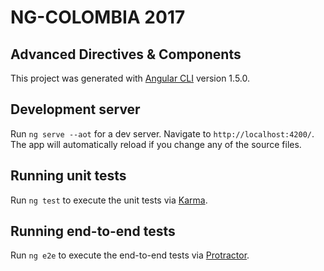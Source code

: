 # NG-COLOMBIA 2017
## Advanced Directives & Components

This project was generated with [Angular CLI](https://github.com/angular/angular-cli) version 1.5.0.

## Development server

Run `ng serve --aot` for a dev server. Navigate to `http://localhost:4200/`. The app will automatically reload if you change any of the source files.

## Running unit tests

Run `ng test` to execute the unit tests via [Karma](https://karma-runner.github.io).

## Running end-to-end tests

Run `ng e2e` to execute the end-to-end tests via [Protractor](http://www.protractortest.org/).